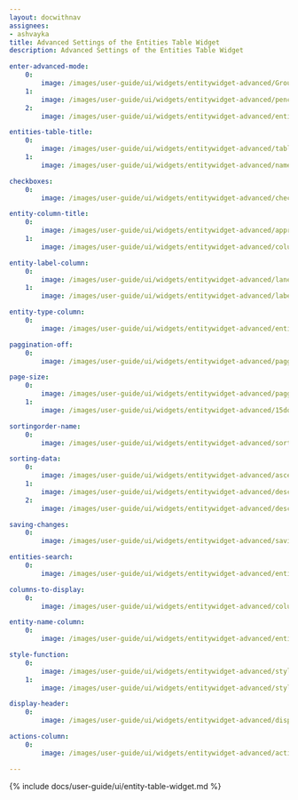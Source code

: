 ```yaml
---
layout: docwithnav
assignees:
- ashvayka 
title: Advanced Settings of the Entities Table Widget
description: Advanced Settings of the Entities Table Widget

enter-advanced-mode:
    0:
        image: /images/user-guide/ui/widgets/entitywidget-advanced/Group368.png
    1:
        image: /images/user-guide/ui/widgets/entitywidget-advanced/pencil-edit-enter.png
    2:
        image: /images/user-guide/ui/widgets/entitywidget-advanced/entitytable-advncd.png

entities-table-title:
    0:
        image: /images/user-guide/ui/widgets/entitywidget-advanced/table-widgetname-advncd.png
    1:
        image: /images/user-guide/ui/widgets/entitywidget-advanced/namechanged-table-advncd.png

checkboxes:
    0:
        image: /images/user-guide/ui/widgets/entitywidget-advanced/checkoboxes.png

entity-column-title:
    0:
        image: /images/user-guide/ui/widgets/entitywidget-advanced/appropriate-line-clumn-title.png
    1:
        image: /images/user-guide/ui/widgets/entitywidget-advanced/column-name-changed.png

entity-label-column:
    0:
        image: /images/user-guide/ui/widgets/entitywidget-advanced/lanelcolumn-name-input.png
    1:
        image: /images/user-guide/ui/widgets/entitywidget-advanced/labelcolumn-added.png

entity-type-column:
    0:
        image: /images/user-guide/ui/widgets/entitywidget-advanced/entitytypecolumn-notabletosee.png

paggination-off:
    0:
        image: /images/user-guide/ui/widgets/entitywidget-advanced/paggination-off.png

page-size:
    0:
        image: /images/user-guide/ui/widgets/entitywidget-advanced/paggination15.png
    1:
        image: /images/user-guide/ui/widgets/entitywidget-advanced/15done.png

sortingorder-name:
    0:
        image: /images/user-guide/ui/widgets/entitywidget-advanced/sortingorder-name.png

sorting-data:
    0:
        image: /images/user-guide/ui/widgets/entitywidget-advanced/ascendingorder.png
    1:
        image: /images/user-guide/ui/widgets/entitywidget-advanced/descending-minus.png
    2:
        image: /images/user-guide/ui/widgets/entitywidget-advanced/descending-done.png

saving-changes:
    0:
        image: /images/user-guide/ui/widgets/entitywidget-advanced/saving-changes.png

entities-search:
    0:
        image: /images/user-guide/ui/widgets/entitywidget-advanced/entities-search.png

columns-to-display:
    0:
        image: /images/user-guide/ui/widgets/entitywidget-advanced/columns-to-display.png

entity-name-column:
    0:
        image: /images/user-guide/ui/widgets/entitywidget-advanced/entity-name-column.png

style-function:
    0:
        image: /images/user-guide/ui/widgets/entitywidget-advanced/style-function.png
    1:
        image: /images/user-guide/ui/widgets/entitywidget-advanced/style-function-1.png

display-header:
    0:
        image: /images/user-guide/ui/widgets/entitywidget-advanced/display-header.png

actions-column:
    0:
        image: /images/user-guide/ui/widgets/entitywidget-advanced/actions-column.png

---
```


{% include docs/user-guide/ui/entity-table-widget.md %}